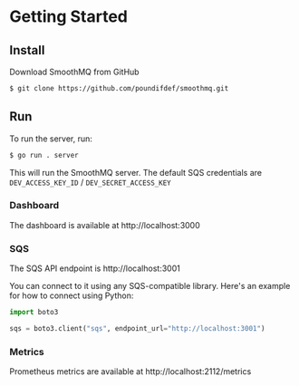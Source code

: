 # Getting Started

## Install

Download SmoothMQ from GitHub 

``` bash
$ git clone https://github.com/poundifdef/smoothmq.git
```

## Run

To run the server, run:

``` bash
$ go run . server
```

This will run the SmoothMQ server. The default SQS credentials are
`DEV_ACCESS_KEY_ID` / `DEV_SECRET_ACCESS_KEY`

### Dashboard
The dashboard is available at http://localhost:3000

### SQS
The SQS API endpoint is http://localhost:3001

You can connect to it using any SQS-compatible library. Here's an example for how to connect
using Python:

``` py
import boto3

sqs = boto3.client("sqs", endpoint_url="http://localhost:3001")
```

### Metrics

Prometheus metrics are available at http://localhost:2112/metrics